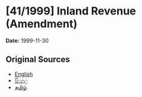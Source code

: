 # [41/1999] Inland Revenue (Amendment)

**Date:** 1999-11-30

## Original Sources

- [English](https://documents.gov.lk/view/acts/1999/11/41-1999_E.pdf)
- [සිංහල](https://documents.gov.lk/view/acts/1999/11/41-1999_S.pdf)
- [தமிழ்](https://documents.gov.lk/view/acts/1999/11/41-1999_T.pdf)
